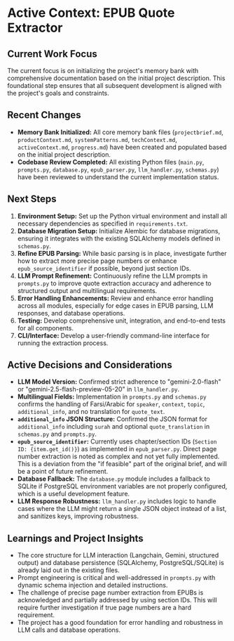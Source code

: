 # Active Context: EPUB Quote Extractor

## Current Work Focus

The current focus is on initializing the project's memory bank with comprehensive documentation based on the initial project description. This foundational step ensures that all subsequent development is aligned with the project's goals and constraints.

## Recent Changes

*   **Memory Bank Initialized:** All core memory bank files (`projectbrief.md`, `productContext.md`, `systemPatterns.md`, `techContext.md`, `activeContext.md`, `progress.md`) have been created and populated based on the initial project description.
*   **Codebase Review Completed:** All existing Python files (`main.py`, `prompts.py`, `database.py`, `epub_parser.py`, `llm_handler.py`, `schemas.py`) have been reviewed to understand the current implementation status.

## Next Steps

1.  **Environment Setup:** Set up the Python virtual environment and install all necessary dependencies as specified in `requirements.txt`.
2.  **Database Migration Setup:** Initialize Alembic for database migrations, ensuring it integrates with the existing SQLAlchemy models defined in `schemas.py`.
3.  **Refine EPUB Parsing:** While basic parsing is in place, investigate further how to extract more precise page numbers or enhance `epub_source_identifier` if possible, beyond just section IDs.
4.  **LLM Prompt Refinement:** Continuously refine the LLM prompts in `prompts.py` to improve quote extraction accuracy and adherence to structured output and multilingual requirements.
5.  **Error Handling Enhancements:** Review and enhance error handling across all modules, especially for edge cases in EPUB parsing, LLM responses, and database operations.
6.  **Testing:** Develop comprehensive unit, integration, and end-to-end tests for all components.
7.  **CLI/Interface:** Develop a user-friendly command-line interface for running the extraction process.

## Active Decisions and Considerations

*   **LLM Model Version:** Confirmed strict adherence to "gemini-2.0-flash" or "gemini-2.5-flash-preview-05-20" in `llm_handler.py`.
*   **Multilingual Fields:** Implementation in `prompts.py` and `schemas.py` confirms the handling of Farsi/Arabic for `speaker`, `context`, `topic`, `additional_info`, and no translation for `quote_text`.
*   **`additional_info` JSON Structure:** Confirmed the JSON format for `additional_info` including `surah` and optional `quote_translation` in `schemas.py` and `prompts.py`.
*   **`epub_source_identifier`:** Currently uses chapter/section IDs (`Section ID: {item.get_id()}`) as implemented in `epub_parser.py`. Direct page number extraction is noted as complex and not yet fully implemented. This is a deviation from the "if feasible" part of the original brief, and will be a point of future refinement.
*   **Database Fallback:** The `database.py` module includes a fallback to SQLite if PostgreSQL environment variables are not properly configured, which is a useful development feature.
*   **LLM Response Robustness:** `llm_handler.py` includes logic to handle cases where the LLM might return a single JSON object instead of a list, and sanitizes keys, improving robustness.

## Learnings and Project Insights

*   The core structure for LLM interaction (Langchain, Gemini, structured output) and database persistence (SQLAlchemy, PostgreSQL/SQLite) is already laid out in the existing files.
*   Prompt engineering is critical and well-addressed in `prompts.py` with dynamic schema injection and detailed instructions.
*   The challenge of precise page number extraction from EPUBs is acknowledged and partially addressed by using section IDs. This will require further investigation if true page numbers are a hard requirement.
*   The project has a good foundation for error handling and robustness in LLM calls and database operations.
